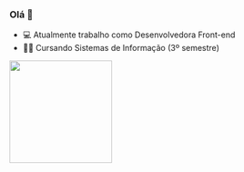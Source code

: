 ### Olá 👋

- 💻 Atualmente trabalho como Desenvolvedora Front-end
- 👨‍🎓 Cursando Sistemas de Informação (3º semestre)

<img height="180cm" src="https://github-readme-stats.vercel.app/api?username=solilorys&show_icons=true&theme=radical">
<img height="180cm" src="https://github-readme-stats.vercel.app/api/top-langs/?username=anuraghazra&layout=compact&theme=dracula)(https://github.com/anuraghazra/github-readme-stats)>
